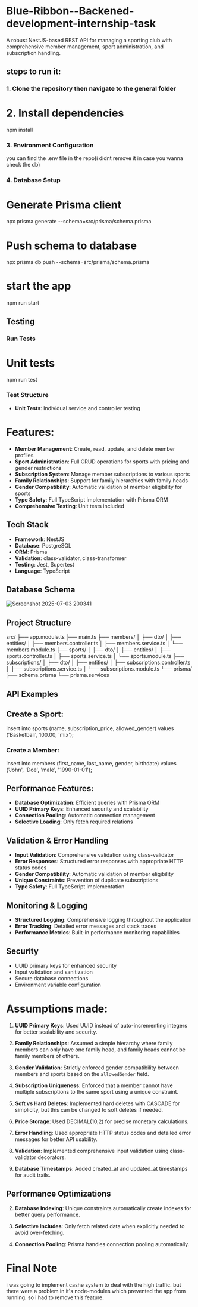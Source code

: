 # Blue-Ribbon--Backened-development-internship-task



A robust NestJS-based REST API for managing a sporting club with comprehensive member management, sport administration, and subscription handling.


## steps to run it:

### 1. Clone the repository then navigate to the general folder



# 2. Install dependencies

npm install


### 3. Environment Configuration
you can find the .env file in the repo(i didnt remove it in case you wanna check the db)

### 4. Database Setup

# Generate Prisma client
npx prisma generate --schema=src/prisma/schema.prisma
# Push schema to database
npx prisma db push --schema=src/prisma/schema.prisma

# start the app
npm run start

## Testing

### Run Tests

# Unit tests
npm run test



### Test Structure
- **Unit Tests**: Individual service and controller testing


# Features:

- **Member Management**: Create, read, update, and delete member profiles
- **Sport Administration**: Full CRUD operations for sports with pricing and gender restrictions
- **Subscription System**: Manage member subscriptions to various sports
- **Family Relationships**: Support for family hierarchies with family heads
- **Gender Compatibility**: Automatic validation of member eligibility for sports
- **Type Safety**: Full TypeScript implementation with Prisma ORM
- **Comprehensive Testing**: Unit tests included

##  Tech Stack

- **Framework**: NestJS
- **Database**: PostgreSQL
- **ORM**: Prisma
- **Validation**: class-validator, class-transformer
- **Testing**: Jest, Supertest
- **Language**: TypeScript






##  Database Schema

![Screenshot 2025-07-03 200341](https://github.com/user-attachments/assets/3d0ed6bb-9bdd-4ef0-a1ad-9f45ec4a8300)




##  Project Structure

src/
├── app.module.ts
├── main.ts
├── members/
│   ├── dto/
│   ├── entities/
│   ├── members.controller.ts
│   ├── members.service.ts
│   └── members.module.ts
├── sports/
│   ├── dto/
│   ├── entities/
│   ├── sports.controller.ts
│   ├── sports.service.ts
│   └── sports.module.ts
├── subscriptions/
│   ├── dto/
│   ├── entities/
│   ├── subscriptions.controller.ts
│   ├── subscriptions.service.ts
│   └── subscriptions.module.ts
└── prisma/
    ├── schema.prisma
    └── prisma.services

##  API Examples

## Create a Sport:
insert into
  sports (name, subscription_price, allowed_gender)
values
  ('Basketball', 100.00, 'mix');

### Create a Member:

insert into
  members (first_name, last_name, gender, birthdate)
values
  ('John', 'Doe', 'male', '1990-01-01');




##  Performance Features:

- **Database Optimization**: Efficient queries with Prisma ORM
- **UUID Primary Keys**: Enhanced security and scalability
- **Connection Pooling**: Automatic connection management
- **Selective Loading**: Only fetch required relations

##  Validation & Error Handling

- **Input Validation**: Comprehensive validation using class-validator
- **Error Responses**: Structured error responses with appropriate HTTP status codes
- **Gender Compatibility**: Automatic validation of member eligibility
- **Unique Constraints**: Prevention of duplicate subscriptions
- **Type Safety**: Full TypeScript implementation

##  Monitoring & Logging

- **Structured Logging**: Comprehensive logging throughout the application
- **Error Tracking**: Detailed error messages and stack traces
- **Performance Metrics**: Built-in performance monitoring capabilities




##  Security

- UUID primary keys for enhanced security
- Input validation and sanitization
- Secure database connections
- Environment variable configuration



#  Assumptions made:
1. **UUID Primary Keys**: Used UUID instead of auto-incrementing integers for better scalability and security.

2. **Family Relationships**: Assumed a simple hierarchy where family members can only have one family head, and family heads cannot be family members of others.

3. **Gender Validation**: Strictly enforced gender compatibility between members and sports based on the `allowedGender` field.

4. **Subscription Uniqueness**: Enforced that a member cannot have multiple subscriptions to the same sport using a unique constraint.

5. **Soft vs Hard Deletes**: Implemented hard deletes with CASCADE for simplicity, but this can be changed to soft deletes if needed.

6. **Price Storage**: Used DECIMAL(10,2) for precise monetary calculations.

7. **Error Handling**: Used appropriate HTTP status codes and detailed error messages for better API usability.

8. **Validation**: Implemented comprehensive input validation using class-validator decorators.

9. **Database Timestamps**: Added created_at and updated_at timestamps for audit trails.

## Performance Optimizations


2. **Database Indexing**: Unique constraints automatically create indexes for better query performance.

3. **Selective Includes**: Only fetch related data when explicitly needed to avoid over-fetching.

4. **Connection Pooling**: Prisma handles connection pooling automatically.

# Final Note
i was going to implement cashe system to deal with the high traffic. but there were a problem in it's node-modules which prevented the app from running. so i had to remove this feature.
